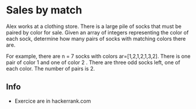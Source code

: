 # Sales by match

Alex works at a clothing store. There is a large pile of socks that must be paired by color for sale. Given an array of
integers representing the color of each sock, determine how many pairs of socks with matching colors there are.

For example, there are n = 7 socks with colors ar=[1,2,1,2,1,3,2]. There is one pair of color 1 and one of color 2
. There are three odd socks left, one of each color. The number of pairs is 2.

## Info

- Exercice are in hackerrank.com
